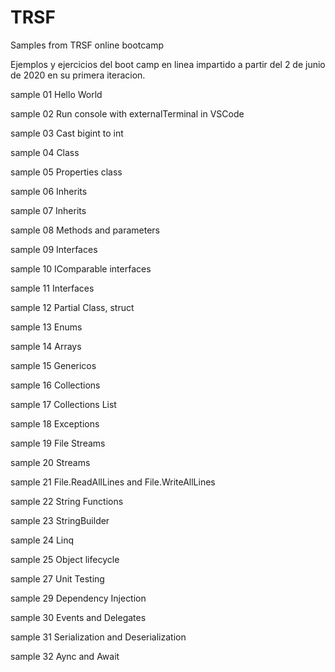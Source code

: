 # TRSF
Samples from TRSF online bootcamp


Ejemplos y ejercicios del boot camp en linea impartido a partir del 2 de junio de 2020 en su primera iteracion. 



<p>sample 01 Hello World
<p>sample 02 Run console with externalTerminal in VSCode
<p>sample 03 Cast bigint to int
<p>sample 04 Class
<p>sample 05 Properties class
<p>sample 06 Inherits
<p>sample 07 Inherits
<p>sample 08 Methods and parameters
<p>sample 09 Interfaces
<p>sample 10 IComparable interfaces
<p>sample 11 Interfaces
<p>sample 12 Partial Class, struct
<p>sample 13 Enums
<p>sample 14 Arrays
<p>sample 15 Genericos
<p>sample 16 Collections
<p>sample 17 Collections List
<p>sample 18 Exceptions
<p>sample 19 File Streams
<p>sample 20 Streams 
<p>sample 21 File.ReadAllLines and File.WriteAllLines
<p>sample 22 String Functions
<p>sample 23 StringBuilder
<p>sample 24 Linq
<p>sample 25 Object lifecycle
<p>sample 27 Unit Testing
<p>sample 29 Dependency Injection
<p>sample 30 Events and Delegates
<p>sample 31 Serialization and Deserialization
<p>sample 32 Aync and Await
